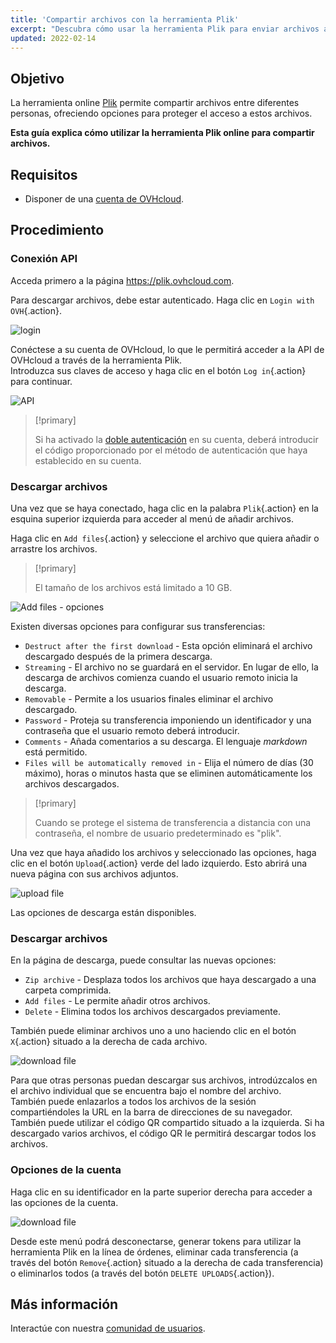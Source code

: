 ```yaml
---
title: 'Compartir archivos con la herramienta Plik'
excerpt: "Descubra cómo usar la herramienta Plik para enviar archivos a otras personas"
updated: 2022-02-14
---
```


## Objetivo

La herramienta online [Plik](https://plik.ovhcloud.com) permite compartir archivos entre diferentes personas, ofreciendo opciones para proteger el acceso a estos archivos.

**Esta guía explica cómo utilizar la herramienta Plik online para compartir archivos.**

## Requisitos

- Disponer de una [cuenta de OVHcloud](/pages/account_and_service_management/account_information/ovhcloud-account-creation).

## Procedimiento

### Conexión API

Acceda primero a la página <https://plik.ovhcloud.com>.

Para descargar archivos, debe estar autenticado. Haga clic en `Login with OVH`{.action}.

![login](images/plik-login-EU.png)

Conéctese a su cuenta de OVHcloud, lo que le permitirá acceder a la API de OVHcloud a través de la herramienta Plik.<br>
Introduzca sus claves de acceso y haga clic en el botón `Log in`{.action} para continuar.

![API](images/api-login-EU.png)

> [!primary]
>
> Si ha activado la [doble autenticación](/pages/account_and_service_management/account_information/secure-ovhcloud-account-with-2fa) en su cuenta, deberá introducir el código proporcionado por el método de autenticación que haya establecido en su cuenta. 

### Descargar archivos

Una vez que se haya conectado, haga clic en la palabra `Plik`{.action} en la esquina superior izquierda para acceder al menú de añadir archivos.

Haga clic en `Add files`{.action} y seleccione el archivo que quiera añadir o arrastre los archivos.

> [!primary]
>
> El tamaño de los archivos está limitado a 10 GB.
>

![Add files - opciones](images/plik-add-files-options.png)

Existen diversas opciones para configurar sus transferencias:

- `Destruct after the first download` - Esta opción eliminará el archivo descargado después de la primera descarga.
- `Streaming` - El archivo no se guardará en el servidor. En lugar de ello, la descarga de archivos comienza cuando el usuario remoto inicia la descarga.
- `Removable` - Permite a los usuarios finales eliminar el archivo descargado.
- `Password` - Proteja su transferencia imponiendo un identificador y una contraseña que el usuario remoto deberá introducir.
- `Comments` - Añada comentarios a su descarga. El lenguaje *markdown* está permitido.
- `Files will be automatically removed in` - Elija el número de días (30 máximo), horas o minutos hasta que se eliminen automáticamente los archivos descargados.

> [!primary]
>
> Cuando se protege el sistema de transferencia a distancia con una contraseña, el nombre de usuario predeterminado es "plik".
>

Una vez que haya añadido los archivos y seleccionado las opciones, haga clic en el botón `Upload`{.action} verde del lado izquierdo. Esto abrirá una nueva página con sus archivos adjuntos.

![upload file](images/plik-upload-EU.png)

Las opciones de descarga están disponibles.

### Descargar archivos

En la página de descarga, puede consultar las nuevas opciones:

- `Zip archive` - Desplaza todos los archivos que haya descargado a una carpeta comprimida.
- `Add files` - Le permite añadir otros archivos.
- `Delete` - Elimina todos los archivos descargados previamente.

También puede eliminar archivos uno a uno haciendo clic en el botón `X`{.action} situado a la derecha de cada archivo.

![download file](images/plik-download-EU.png)

Para que otras personas puedan descargar sus archivos, introdúzcalos en el archivo individual que se encuentra bajo el nombre del archivo.<br>
También puede enlazarlos a todos los archivos de la sesión compartiéndoles la URL en la barra de direcciones de su navegador.<br>
También puede utilizar el código QR compartido situado a la izquierda. Si ha descargado varios archivos, el código QR le permitirá descargar todos los archivos.

### Opciones de la cuenta

Haga clic en su identificador en la parte superior derecha para acceder a las opciones de la cuenta.

![download file](images/account-options.png)

Desde este menú podrá desconectarse, generar tokens para utilizar la herramienta Plik en la línea de órdenes, eliminar cada transferencia (a través del botón `Remove`{.action} situado a la derecha de cada transferencia) o eliminarlos todos (a través del botón `DELETE UPLOADS`{.action}).

## Más información

Interactúe con nuestra [comunidad de usuarios](/links/community).